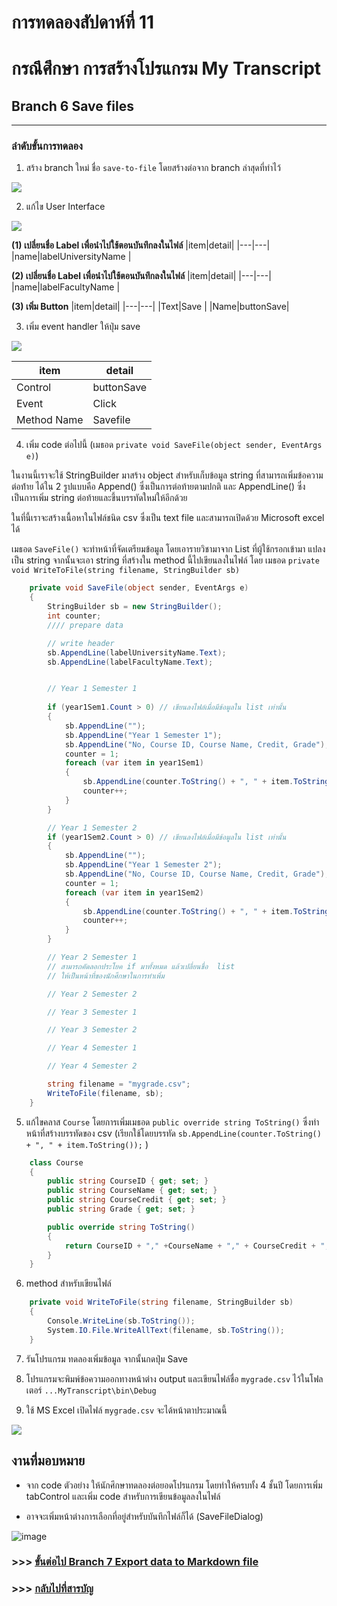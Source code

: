 # การทดลองสัปดาห์ที่ 11 #

# กรณึศึกษา การสร้างโปรแกรม My Transcript #

## Branch 6 Save files ##

---
### ลำดับขั้นการทดลอง ###
1. สร้าง branch ใหม่ ชื่อ ```save-to-file``` โดยสร้างต่อจาก branch ล่าสุดที่ทำไว้

 <p> <img src = "./images/Fig_CaseStudy_44.png">


2. แก้ไข User Interface
 <p> <img src = "./images/Fig_CaseStudy_45.png">

__(1) เปลี่ยนชื่อ Label เพื่อนำไปใช้ตอนบันทึกลงในไฟล์__
|item|detail|
|---|---|
|name|labelUniversityName |

__(2) เปลี่ยนชื่อ Label เพื่อนำไปใช้ตอนบันทึกลงในไฟล์__
|item|detail|
|---|---|
|name|labelFacultyName |

__(3) เพิ่ม Button__
|item|detail|
|---|---|
|Text|Save |
|Name|buttonSave|

3. เพิ่ม event handler ให้ปุ่ม save

 <p> <img src = "./images/Fig_CaseStudy_46.png">

|item|detail|
|---|---|
|Control|buttonSave |
|Event|Click |
|Method Name|Savefile|

4. เพิ่ม code ต่อไปนี้ (เมธอด ```private void SaveFile(object sender, EventArgs e)```)

ในงานนี้เราจะใช้ StringBuilder มาสร้าง object สำหรับเก็บข้อมูล string ที่สามารถเพิ่มข้อความต่อท่้าย ได้ใน 2 รูปแบบคือ  Append() ซึ่งเป็นการต่อท้ายตามปกติ และ AppendLine() ซึ่งเป็นการเพิ่ม string ต่อท้ายและขึ้นบรรทัดใหม่ให้อีกด้วย

ในที่นี้เราจะสร้างเนื้อหาในไฟล์ชนิด csv ซึ่งเป็น  text file และสามารถเปิดด้วย Microsoft excel ได้
  
เมธอด ```SaveFile()``` จะทำหน้าที่จัดเตรียมข้อมูล โดยเอารายวิชามาจาก List ที่ผู้ใช้กรอกเข้ามา แปลงเป็น string จากนั้นจะเอา string ที่สร้างใน method นี้ไปเขียนลงในไฟล์ โดย เมธอด ```private void WriteToFile(string filename, StringBuilder sb)```

```cs
    private void SaveFile(object sender, EventArgs e)
    {
        StringBuilder sb = new StringBuilder();
        int counter;
        //// prepare data

        // write header
        sb.AppendLine(labelUniversityName.Text);
        sb.AppendLine(labelFacultyName.Text);


        // Year 1 Semester 1
        
        if (year1Sem1.Count > 0) // เขียนลงไฟล์เมื่อมีข้อมูลใน list เท่านั้น
        {
            sb.AppendLine("");
            sb.AppendLine("Year 1 Semester 1");
            sb.AppendLine("No, Course ID, Course Name, Credit, Grade");
            counter = 1;
            foreach (var item in year1Sem1)
            {
                sb.AppendLine(counter.ToString() + ", " + item.ToString());
                counter++;
            }
        }

        // Year 1 Semester 2
        if (year1Sem2.Count > 0) // เขียนลงไฟล์เมื่อมีข้อมูลใน list เท่านั้น
        {
            sb.AppendLine("");
            sb.AppendLine("Year 1 Semester 2");
            sb.AppendLine("No, Course ID, Course Name, Credit, Grade");
            counter = 1;
            foreach (var item in year1Sem2)
            {
                sb.AppendLine(counter.ToString() + ", " + item.ToString());
                counter++;
            }
        }

        // Year 2 Semester 1
        // สามารถคัดลอกประโยค if มาทั้งหมด แล้วเปลี่ยนขื่อ  list 
        // ให้เป็นหน้าที่ของนักศึกษาในการทำเพิ่ม

        // Year 2 Semester 2

        // Year 3 Semester 1

        // Year 3 Semester 2

        // Year 4 Semester 1

        // Year 4 Semester 2

        string filename = "mygrade.csv";
        WriteToFile(filename, sb);
    }
```
5. แก้ไขคลาส ```Course```  โดยการเพิ่มเมธอด ```public override string ToString()``` ซึ่งทำหน้าที่สร้างบรรทัดของ csv (เรียกใช้โดยบรรทัด ```sb.AppendLine(counter.ToString() + ", " + item.ToString());``` )


```cs
    class Course
    {
        public string CourseID { get; set; }
        public string CourseName { get; set; }
        public string CourseCredit { get; set; }
        public string Grade { get; set; }

        public override string ToString()
        {
            return CourseID + "," +CourseName + "," + CourseCredit + "," + Grade;
        }
    }
```

6. method สำหรับเขียนไฟล์
```cs
    private void WriteToFile(string filename, StringBuilder sb)
    {
        Console.WriteLine(sb.ToString());
        System.IO.File.WriteAllText(filename, sb.ToString());
    }
```
7. รันโปรแกรม ทดลองเพิ่มข้อมูล จากนั้นกดปุ่ม Save
8. โปรแกรมจะพิมพ์ข้อความออกทางหน้าต่าง output และเขียนไฟล์ชื่อ ```mygrade.csv``` ไว้ในโฟลเตอร์ ```...MyTranscript\bin\Debug```
   
9. ใช้ MS Excel เปิดไฟล์ ```mygrade.csv``` จะได้หน้าตาประมาณนี้

 <p> <img src = "./images/Fig_CaseStudy_47.png">


## งานที่มอบหมาย ##
   * จาก code ตัวอย่าง ให้นักศึกษาทดลองต่อยอดโปรแกรม โดยทำให้ครบทั้ง 4 ชั้นปี โดยการเพิ่ม tabControl และเพิ่ม code สำหรับการเขียนข้อมูลลงในไฟล์

   * อาจจะเพิ่มหน้าต่างการเลือกที่อยู่สำหรับบันทึกไฟล์ก็ได้ (SaveFileDialog)
  
  ![image](https://user-images.githubusercontent.com/92082676/145673068-4a30601c-bbee-4f59-9df8-dc67b97ccef2.png)



### >>> [ขั้นต่อไป Branch 7 Export data to Markdown file  ](./Week_11_CaseStudy_MyTranscript_Branch7.md) ###

### >>> [กลับไปที่สารบัญ](./Week_11_CaseStudy_MyTranscript_Inrto.md) ###





